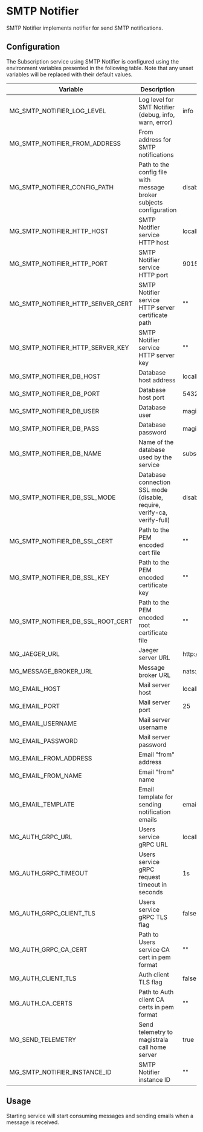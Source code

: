 # SMTP Notifier

SMTP Notifier implements notifier for send SMTP notifications.

## Configuration

The Subscription service using SMTP Notifier is configured using the environment variables presented in the
following table. Note that any unset variables will be replaced with their
default values.

| Variable                          | Description                                                             | Default                        |
| --------------------------------- | ----------------------------------------------------------------------- | ------------------------------ |
| MG_SMTP_NOTIFIER_LOG_LEVEL        | Log level for SMT Notifier (debug, info, warn, error)                   | info                           |
| MG_SMTP_NOTIFIER_FROM_ADDRESS     | From address for SMTP notifications                                     |                                |
| MG_SMTP_NOTIFIER_CONFIG_PATH      | Path to the config file with message broker subjects configuration      | disable                        |
| MG_SMTP_NOTIFIER_HTTP_HOST        | SMTP Notifier service HTTP host                                         | localhost                      |
| MG_SMTP_NOTIFIER_HTTP_PORT        | SMTP Notifier service HTTP port                                         | 9015                           |
| MG_SMTP_NOTIFIER_HTTP_SERVER_CERT | SMTP Notifier service HTTP server certificate path                      | ""                             |
| MG_SMTP_NOTIFIER_HTTP_SERVER_KEY  | SMTP Notifier service HTTP server key                                   | ""                             |
| MG_SMTP_NOTIFIER_DB_HOST          | Database host address                                                   | localhost                      |
| MG_SMTP_NOTIFIER_DB_PORT          | Database host port                                                      | 5432                           |
| MG_SMTP_NOTIFIER_DB_USER          | Database user                                                           | magistrala                     |
| MG_SMTP_NOTIFIER_DB_PASS          | Database password                                                       | magistrala                     |
| MG_SMTP_NOTIFIER_DB_NAME          | Name of the database used by the service                                | subscriptions                  |
| MG_SMTP_NOTIFIER_DB_SSL_MODE      | Database connection SSL mode (disable, require, verify-ca, verify-full) | disable                        |
| MG_SMTP_NOTIFIER_DB_SSL_CERT      | Path to the PEM encoded cert file                                       | ""                             |
| MG_SMTP_NOTIFIER_DB_SSL_KEY       | Path to the PEM encoded certificate key                                 | ""                             |
| MG_SMTP_NOTIFIER_DB_SSL_ROOT_CERT | Path to the PEM encoded root certificate file                           | ""                             |
| MG_JAEGER_URL                     | Jaeger server URL                                                       | http://jaeger:14268/api/traces |
| MG_MESSAGE_BROKER_URL             | Message broker URL                                                      | nats://127.0.0.1:4222          |
| MG_EMAIL_HOST                     | Mail server host                                                        | localhost                      |
| MG_EMAIL_PORT                     | Mail server port                                                        | 25                             |
| MG_EMAIL_USERNAME                 | Mail server username                                                    |                                |
| MG_EMAIL_PASSWORD                 | Mail server password                                                    |                                |
| MG_EMAIL_FROM_ADDRESS             | Email "from" address                                                    |                                |
| MG_EMAIL_FROM_NAME                | Email "from" name                                                       |                                |
| MG_EMAIL_TEMPLATE                 | Email template for sending notification emails                          | email.tmpl                     |
| MG_AUTH_GRPC_URL                  | Users service gRPC URL                                                  | localhost:7001                 |
| MG_AUTH_GRPC_TIMEOUT              | Users service gRPC request timeout in seconds                           | 1s                             |
| MG_AUTH_GRPC_CLIENT_TLS           | Users service gRPC TLS flag                                             | false                          |
| MG_AUTH_GRPC_CA_CERT              | Path to Users service CA cert in pem format                             | ""                             |
| MG_AUTH_CLIENT_TLS                | Auth client TLS flag                                                    | false                          |
| MG_AUTH_CA_CERTS                  | Path to Auth client CA certs in pem format                              | ""                             |
| MG_SEND_TELEMETRY                 | Send telemetry to magistrala call home server                           | true                           |
| MG_SMTP_NOTIFIER_INSTANCE_ID      | SMTP Notifier instance ID                                               | ""                             |

## Usage

Starting service will start consuming messages and sending emails when a message is received.

[doc]: https://docs.mainflux.io
